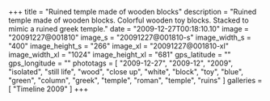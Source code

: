 +++
title = "Ruined temple made of wooden blocks"
description = "Ruined temple made of wooden blocks. Colorful wooden toy blocks. Stacked to mimic a ruined greek temple."
date = "2009-12-27T00:18:10.10"
image = "20091227@001810"
image_s = "20091227@001810-s"
image_width_s = "400"
image_height_s = "266"
image_xl = "20091227@001810-xl"
image_width_xl = "1024"
image_height_xl = "681"
gps_latitude = ""
gps_longitude = ""
phototags = [ "2009-12-27", "2009-12", "2009", "isolated", "still life", "wood", "close up", "white", "block", "toy", "blue", "green", "column", "greek", "temple", "roman", "temple", "ruins" ]
galleries = [ "Timeline 2009" ]
+++
